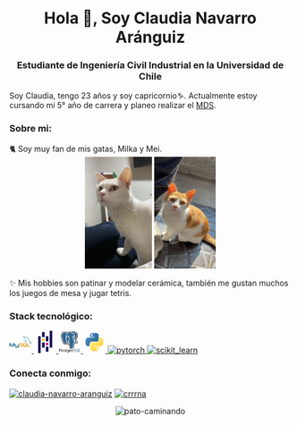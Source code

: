 <h1 align="center">Hola 👋,  Soy Claudia Navarro Aránguiz</h1>
<h3 align="center">Estudiante de Ingeniería Civil Industrial en la Universidad de Chile</h3>

Soy Claudia, tengo 23 años y soy capricornio♑. Actualmente estoy cursando mi 5° año de carrera y planeo realizar el [MDS](https://mds.uchile.cl/).


<h3 align="left">Sobre mi:</h3>
<p align="left">
</p> 🐈 Soy muy fan de mis gatas, Milka y Mei.
<div align="center">
  <img src="Milka.jpg" width="120" height="200" alt="Milka">
  <img src="Mei.jpeg" width="110" height="200" alt="Mei">
</div>

</p> ✨ Mis hobbies son  patinar y modelar cerámica, también me gustan muchos los juegos de mesa y jugar tetris.


<h3 align="left">Stack tecnológico:</h3>
<p align="left"> <a href="https://www.mysql.com/" target="_blank" rel="noreferrer"> <img src="https://raw.githubusercontent.com/devicons/devicon/master/icons/mysql/mysql-original-wordmark.svg" alt="mysql" width="40" height="40"/> </a> <a href="https://pandas.pydata.org/" target="_blank" rel="noreferrer"> <img src="https://raw.githubusercontent.com/devicons/devicon/2ae2a900d2f041da66e950e4d48052658d850630/icons/pandas/pandas-original.svg" alt="pandas" width="40" height="40"/> </a> <a href="https://www.postgresql.org" target="_blank" rel="noreferrer"> <img src="https://raw.githubusercontent.com/devicons/devicon/master/icons/postgresql/postgresql-original-wordmark.svg" alt="postgresql" width="40" height="40"/> </a> <a href="https://www.python.org" target="_blank" rel="noreferrer"> <img src="https://raw.githubusercontent.com/devicons/devicon/master/icons/python/python-original.svg" alt="python" width="40" height="40"/> </a> <a href="https://pytorch.org/" target="_blank" rel="noreferrer"> <img src="https://www.vectorlogo.zone/logos/pytorch/pytorch-icon.svg" alt="pytorch" width="40" height="40"/> </a> <a href="https://scikit-learn.org/" target="_blank" rel="noreferrer"> <img src="https://upload.wikimedia.org/wikipedia/commons/0/05/Scikit_learn_logo_small.svg" alt="scikit_learn" width="40" height="40"/> </a> </p>

<h3 align="left">Conecta conmigo:</h3>
<p align="left">
<a href="https://linkedin.com/in/claudia-navarro-aranguiz" target="blank"><img align="center" src="https://raw.githubusercontent.com/rahuldkjain/github-profile-readme-generator/master/src/images/icons/Social/linked-in-alt.svg" alt="claudia-navarro-aranguiz" height="30" width="40" /></a>
<a href="https://instagram.com/crrrna" target="blank"><img align="center" src="https://raw.githubusercontent.com/rahuldkjain/github-profile-readme-generator/master/src/images/icons/Social/instagram.svg" alt="crrrna" height="30" width="40" /></a>
</p>

<p align="center">
  <img src="https://github.com/ClaudiaRayen/ClaudiaRayen/assets/91766543/a7373a64-d33f-46ad-8d9a-3cb75d2c5bc6" width="300" height="300"alt="pato-caminando">
</p>
